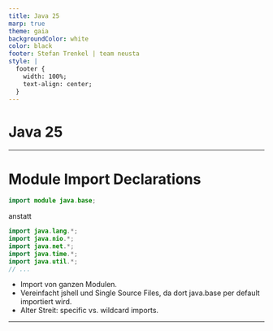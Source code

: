 ```yaml
---
title: Java 25
marp: true
theme: gaia
backgroundColor: white
color: black
footer: Stefan Trenkel | team neusta
style: |
  footer {
    width: 100%;
    text-align: center;
  }
---
```


<!-- _class: lead --> 
# Java 25

---

# Module Import Declarations

```java
import module java.base;
```
anstatt
```java
import java.lang.*;
import java.nio.*;
import java.net.*;
import java.time.*;
import java.util.*;
// ...
```

- Import von ganzen Modulen.
- Vereinfacht jshell und Single Source Files, da dort java.base per default importiert wird.
- Alter Streit: specific vs. wildcard imports.

---
